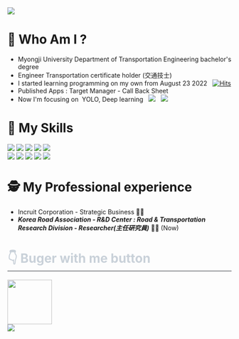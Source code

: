 <img src="https://capsule-render.vercel.app/api?type=Rect&color=auto&height=100&section=header&text=🍔imonkfcwifi🍔&fontSize=90" />

# 🍔  Who Am I ?

- Myongji University Department of Transportation Engineering bachelor's degree
- Engineer Transportation certificate holder (交通技士) 
- I started learning programming on my own from August 23 2022 &nbsp; [![Hits](https://hits.seeyoufarm.com/api/count/incr/badge.svg?url=https%3A%2F%2Fgithub.com%2Fgjbae1212%2Fimonkfcwifi&count_bg=%23000000&title_bg=%23555555&icon=visualstudiocode.svg&icon_color=%23FFFFFF&title=imonkfcwifi&edge_flat=true)](https://hits.seeyoufarm.com) 
- Published Apps : Target Manager - Call Back Sheet
- Now I'm focusing on  &nbsp;YOLO, Deep learning &nbsp; <img src="https://img.shields.io/badge/flutter-02569B?style=for-the-badge&logo=flutter&logoColor=white"> &nbsp;  <img src="https://img.shields.io/badge/python-3776AB?style=for-the-badge&logo=python&logoColor=white">

# 🤹 My Skills

<div align=left>

<img src="https://img.shields.io/badge/html5-E34F26?style=for-the-badge&logo=html5&logoColor=white"> 
<img src="https://img.shields.io/badge/css-1572B6?style=for-the-badge&logo=css3&logoColor=white"> 
<img src="https://img.shields.io/badge/javascript-F7DF1E?style=for-the-badge&logo=javascript&logoColor=white"> 
<img src="https://img.shields.io/badge/node.js-339933?style=for-the-badge&logo=Node.js&logoColor=white">
<img src="https://img.shields.io/badge/dart-0175C2?style=for-the-badge&logo=dart&logoColor=white"> <br/>
<img src="https://img.shields.io/badge/flutter-02569B?style=for-the-badge&logo=flutter&logoColor=white"> 
<img src="https://img.shields.io/badge/python-3776AB?style=for-the-badge&logo=python&logoColor=white">
<img src="https://img.shields.io/badge/qgis-589632?style=for-the-badge&logo=qgis&logoColor=white">
<img src="https://img.shields.io/badge/autocad-E51050?style=for-the-badge&logo=autocad&logoColor=white">
<img src="https://img.shields.io/badge/mysql-4479A1?style=for-the-badge&logo=mysql&logoColor=white">


</div>

# 🕵️ My Professional experience
- Incruit Corporation - Strategic Business 🧑‍💼
- ***Korea Road Association - R&D Center : Road & Transportation Research Division - Researcher(主任硏究員)*** 🧑‍🏫 (Now)

<div style="text-align: left;">
    <h1 style="border-bottom: 1px solid #21262d; color: #c9d1d9;"> 👇 Buger with me button </h1>


 <img src="https://i.giphy.com/media/v1.Y2lkPTc5MGI3NjExdjVjd2Zhb3l2djc2eWtoeGRnZmltd2VyYzQwMnI4dHkzMTc5bHV6NiZlcD12MV9pbnRlcm5hbF9naWZfYnlfaWQmY3Q9Zw/0lGd2OXXHe4tFhb7Wh/giphy.gif" width="100"/>
    <div style="text-align: left;"> <a href=mailto:devimonkfcwifi@gmail.com> <img src="https://img.shields.io/badge/Gmail-EA4335?style=for-the-badge&logo=Gmail&logoColor=white&link=mailto:devimonkfcwifi@gmail.com"> </a>
          </div>  <br> 
    <div style="text-align: left;">  </div> 
    </div>
    
    


<!--<table><tr><td valign="top" width="50%">

<!--<img src="https://github-readme-stats.vercel.app/api?username=imonkfcwifi&show_icons=true&count_private=true&hide_border=true" align="left" style="width: 90%" />


</td><td valign="top" width="50%">

<!--<img src="https://github-readme-stats.vercel.app/api/top-langs/?username=imonkfcwifi&hide_border=true&layout=compact" align="left" style="width: 90%" />-->

  
  
<!--</td></tr></table>  

<br/> 
<a href="https://hits.seeyoufarm.com"><img src="https://hits.seeyoufarm.com/api/count/incr/badge.svg?url=https%3A%2F%2Fgithub.com%2Fimonkfcwifi&count_bg=%23000000&title_bg=%23F20000&icon=&icon_color=%23E7E7E7&title=hits&edge_flat=true"/></a>


